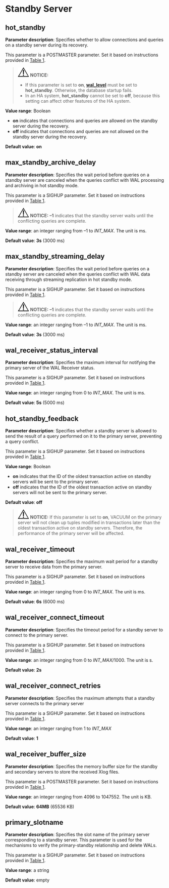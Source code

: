 # Standby Server<a name="EN-US_TOPIC_0251900942"></a>

## hot\_standby<a name="en-us_topic_0242371504_en-us_topic_0237124714_en-us_topic_0059778071_sa43017102b08472cb160e9f856e664bd"></a>

**Parameter description**: Specifies whether to allow connections and queries on a standby server during its recovery.

This parameter is a POSTMASTER parameter. Set it based on instructions provided in  [Table 1](resetting-parameters.md#en-us_topic_0242370406_en-us_topic_0237121562_en-us_topic_0059777490_t91a6f212010f4503b24d7943aed6d846).

>![](public_sys-resources/icon-notice.gif) **NOTICE:** 
>-   If this parameter is set to  **on**,  **[wal\_level](settings.md#en-us_topic_0242371497_en-us_topic_0237124707_en-us_topic_0059778393_s2c76f5957066407a959191148f2c780f)**  must be set to  **hot\_standby**. Otherwise, the database startup fails.
>-   In an HA system,  **hot\_standby**  cannot be set to  **off**, because this setting can affect other features of the HA system.

**Value range**: Boolean

-   **on**  indicates that connections and queries are allowed on the standby server during the recovery.
-   **off**  indicates that connections and queries are not allowed on the standby server during the recovery.

**Default value**:  **on**

## max\_standby\_archive\_delay<a name="en-us_topic_0242371504_en-us_topic_0237124714_en-us_topic_0059778071_s9e74a03bd0e94f47adf29ee295f821d7"></a>

**Parameter description**: Specifies the wait period before queries on a standby server are canceled when the queries conflict with WAL processing and archiving in hot standby mode.

This parameter is a SIGHUP parameter. Set it based on instructions provided in  [Table 1](resetting-parameters.md#en-us_topic_0242370406_en-us_topic_0237121562_en-us_topic_0059777490_t91a6f212010f4503b24d7943aed6d846).

>![](public_sys-resources/icon-notice.gif) **NOTICE:** 
>**–1**  indicates that the standby server waits until the conflicting queries are complete.

**Value range**: an integer ranging from –1 to  _INT\_MAX_. The unit is ms.

**Default value**:  **3s**  \(3000 ms\)

## max\_standby\_streaming\_delay<a name="en-us_topic_0242371504_en-us_topic_0237124714_en-us_topic_0059778071_sa882fb4dfbfc4fdda5640d350053c2be"></a>

**Parameter description**: Specifies the wait period before queries on a standby server are canceled when the queries conflict with WAL data receiving through streaming replication in hot standby mode.

This parameter is a SIGHUP parameter. Set it based on instructions provided in  [Table 1](resetting-parameters.md#en-us_topic_0242370406_en-us_topic_0237121562_en-us_topic_0059777490_t91a6f212010f4503b24d7943aed6d846).

>![](public_sys-resources/icon-notice.gif) **NOTICE:** 
>**–1**  indicates that the standby server waits until the conflicting queries are complete.

**Value range**: an integer ranging from –1 to  _INT\_MAX_. The unit is ms.

**Default value**:  **3s**  \(3000 ms\)

## wal\_receiver\_status\_interval<a name="en-us_topic_0242371504_en-us_topic_0237124714_en-us_topic_0059778071_sbaf194f1d634463aa25c5985a8102447"></a>

**Parameter description**: Specifies the maximum interval for notifying the primary server of the WAL Receiver status.

This parameter is a SIGHUP parameter. Set it based on instructions provided in  [Table 1](resetting-parameters.md#en-us_topic_0242370406_en-us_topic_0237121562_en-us_topic_0059777490_t91a6f212010f4503b24d7943aed6d846).

**Value range**: an integer ranging from 0 to  _INT\_MAX_. The unit is ms.

**Default value**:  **5s**  \(5000 ms\)

## hot\_standby\_feedback<a name="en-us_topic_0242371504_en-us_topic_0237124714_en-us_topic_0059778071_s766f240c55244d1888253a480e732637"></a>

**Parameter description**: Specifies whether a standby server is allowed to send the result of a query performed on it to the primary server, preventing a query conflict.

This parameter is a SIGHUP parameter. Set it based on instructions provided in  [Table 1](resetting-parameters.md#en-us_topic_0242370406_en-us_topic_0237121562_en-us_topic_0059777490_t91a6f212010f4503b24d7943aed6d846).

**Value range**: Boolean

-   **on**  indicates that the ID of the oldest transaction active on standby servers will be sent to the primary server.
-   **off**  indicates that the ID of the oldest transaction active on standby servers will not be sent to the primary server.

**Default value**:  **off**

>![](public_sys-resources/icon-notice.gif) **NOTICE:** 
>If this parameter is set to  **on**, VACUUM on the primary server will not clean up tuples modified in transactions later than the oldest transaction active on standby servers.
>Therefore, the performance of the primary server will be affected.

## wal\_receiver\_timeout<a name="en-us_topic_0242371504_en-us_topic_0237124714_en-us_topic_0059778071_s6afc725ed1b5426391be682f42702b77"></a>

**Parameter description:**  Specifies the maximum wait period for a standby server to receive data from the primary server.

This parameter is a SIGHUP parameter. Set it based on instructions provided in  [Table 1](resetting-parameters.md#en-us_topic_0242370406_en-us_topic_0237121562_en-us_topic_0059777490_t91a6f212010f4503b24d7943aed6d846).

**Value range**: an integer ranging from 0 to  _INT\_MAX_. The unit is ms.

**Default value**:  **6s**  \(6000 ms\)

## wal\_receiver\_connect\_timeout<a name="en-us_topic_0242371504_en-us_topic_0237124714_en-us_topic_0059778071_s5e87cc7dd7c740319e4179171fb673d3"></a>

**Parameter description**: Specifies the timeout period for a standby server to connect to the primary server.

This parameter is a SIGHUP parameter. Set it based on instructions provided in  [Table 1](resetting-parameters.md#en-us_topic_0242370406_en-us_topic_0237121562_en-us_topic_0059777490_t91a6f212010f4503b24d7943aed6d846).

**Value range**: an integer ranging from 0 to  _INT\_MAX_/1000. The unit is s.

**Default value**:  **2s**

## wal\_receiver\_connect\_retries<a name="en-us_topic_0242371504_en-us_topic_0237124714_en-us_topic_0059778071_s0a5fff3c126340d78e4aab61ac038caa"></a>

**Parameter description**: Specifies the maximum attempts that a standby server connects to the primary server

This parameter is a SIGHUP parameter. Set it based on instructions provided in  [Table 1](resetting-parameters.md#en-us_topic_0242370406_en-us_topic_0237121562_en-us_topic_0059777490_t91a6f212010f4503b24d7943aed6d846).

**Value range**: an integer ranging from 1 to  _INT\_MAX_

**Default value**:  **1**

## wal\_receiver\_buffer\_size<a name="en-us_topic_0242371504_en-us_topic_0237124714_en-us_topic_0059778071_s1152f5dcb7744fa5ace65b997f92ed03"></a>

**Parameter description**: Specifies the memory buffer size for the standby and secondary servers to store the received Xlog files.

This parameter is a POSTMASTER parameter. Set it based on instructions provided in  [Table 1](resetting-parameters.md#en-us_topic_0242370406_en-us_topic_0237121562_en-us_topic_0059777490_t91a6f212010f4503b24d7943aed6d846).

**Value range**: an integer ranging from 4096 to 1047552. The unit is KB.

**Default value**:  **64MB**  \(65536 KB\)

## primary\_slotname<a name="en-us_topic_0242371504_en-us_topic_0237124714_en-us_topic_0059778071_s77614979f3654250b770828634de63c7"></a>

**Parameter description**: Specifies the slot name of the primary server corresponding to a standby server. This parameter is used for the mechanisms to verify the primary-standby relationship and delete WALs.

This parameter is a SIGHUP parameter. Set it based on instructions provided in  [Table 1](resetting-parameters.md#en-us_topic_0242370406_en-us_topic_0237121562_en-us_topic_0059777490_t91a6f212010f4503b24d7943aed6d846).

**Value range**: a string

**Default value**: empty

